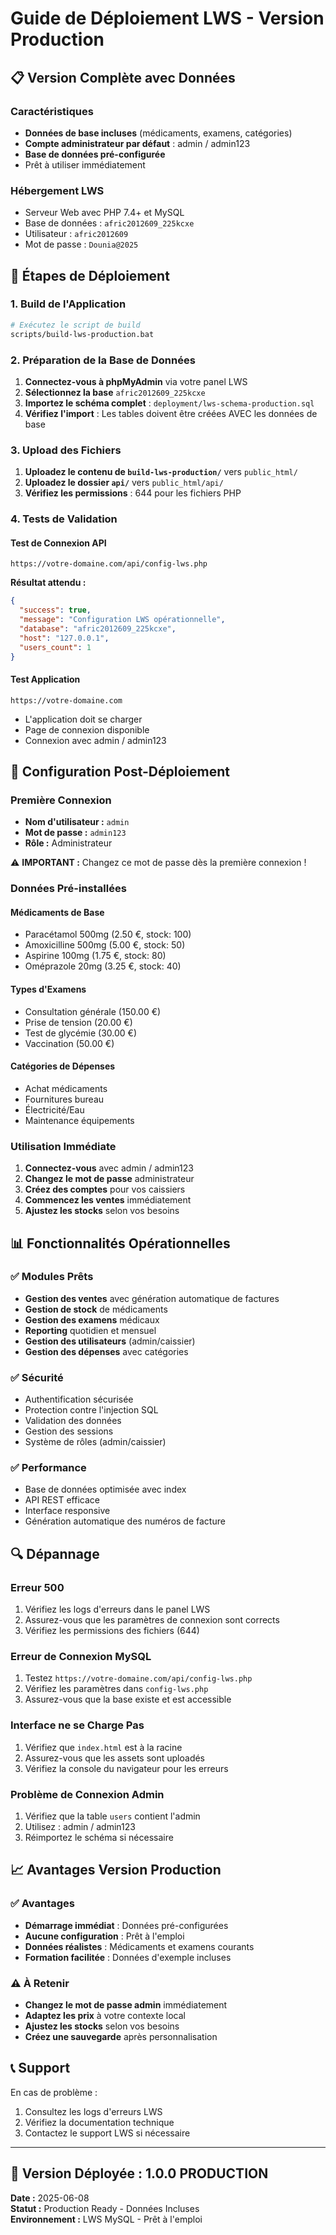 
# Guide de Déploiement LWS - Version Production

## 📋 Version Complète avec Données

### Caractéristiques
- **Données de base incluses** (médicaments, examens, catégories)
- **Compte administrateur par défaut** : admin / admin123
- **Base de données pré-configurée**
- Prêt à utiliser immédiatement

### Hébergement LWS
- Serveur Web avec PHP 7.4+ et MySQL
- Base de données : `afric2012609_225kcxe`
- Utilisateur : `afric2012609`
- Mot de passe : `Dounia@2025`

## 🚀 Étapes de Déploiement

### 1. Build de l'Application

```bash
# Exécutez le script de build
scripts/build-lws-production.bat
```

### 2. Préparation de la Base de Données

1. **Connectez-vous à phpMyAdmin** via votre panel LWS
2. **Sélectionnez la base** `afric2012609_225kcxe`
3. **Importez le schéma complet** : `deployment/lws-schema-production.sql`
4. **Vérifiez l'import** : Les tables doivent être créées AVEC les données de base

### 3. Upload des Fichiers

1. **Uploadez le contenu de `build-lws-production/`** vers `public_html/`
2. **Uploadez le dossier `api/`** vers `public_html/api/`
3. **Vérifiez les permissions** : 644 pour les fichiers PHP

### 4. Tests de Validation

#### Test de Connexion API
```
https://votre-domaine.com/api/config-lws.php
```
**Résultat attendu :**
```json
{
  "success": true,
  "message": "Configuration LWS opérationnelle",
  "database": "afric2012609_225kcxe",
  "host": "127.0.0.1",
  "users_count": 1
}
```

#### Test Application
```
https://votre-domaine.com
```
- L'application doit se charger
- Page de connexion disponible
- Connexion avec admin / admin123

## 🔧 Configuration Post-Déploiement

### Première Connexion
- **Nom d'utilisateur :** `admin`
- **Mot de passe :** `admin123`
- **Rôle :** Administrateur

⚠️ **IMPORTANT :** Changez ce mot de passe dès la première connexion !

### Données Pré-installées

#### Médicaments de Base
- Paracétamol 500mg (2.50 €, stock: 100)
- Amoxicilline 500mg (5.00 €, stock: 50)
- Aspirine 100mg (1.75 €, stock: 80)
- Oméprazole 20mg (3.25 €, stock: 40)

#### Types d'Examens
- Consultation générale (150.00 €)
- Prise de tension (20.00 €)
- Test de glycémie (30.00 €)
- Vaccination (50.00 €)

#### Catégories de Dépenses
- Achat médicaments
- Fournitures bureau
- Électricité/Eau
- Maintenance équipements

### Utilisation Immédiate

1. **Connectez-vous** avec admin / admin123
2. **Changez le mot de passe** administrateur
3. **Créez des comptes** pour vos caissiers
4. **Commencez les ventes** immédiatement
5. **Ajustez les stocks** selon vos besoins

## 📊 Fonctionnalités Opérationnelles

### ✅ Modules Prêts
- **Gestion des ventes** avec génération automatique de factures
- **Gestion de stock** de médicaments
- **Gestion des examens** médicaux
- **Reporting** quotidien et mensuel
- **Gestion des utilisateurs** (admin/caissier)
- **Gestion des dépenses** avec catégories

### ✅ Sécurité
- Authentification sécurisée
- Protection contre l'injection SQL
- Validation des données
- Gestion des sessions
- Système de rôles (admin/caissier)

### ✅ Performance
- Base de données optimisée avec index
- API REST efficace
- Interface responsive
- Génération automatique des numéros de facture

## 🔍 Dépannage

### Erreur 500
1. Vérifiez les logs d'erreurs dans le panel LWS
2. Assurez-vous que les paramètres de connexion sont corrects
3. Vérifiez les permissions des fichiers (644)

### Erreur de Connexion MySQL
1. Testez `https://votre-domaine.com/api/config-lws.php`
2. Vérifiez les paramètres dans `config-lws.php`
3. Assurez-vous que la base existe et est accessible

### Interface ne se Charge Pas
1. Vérifiez que `index.html` est à la racine
2. Assurez-vous que les assets sont uploadés
3. Vérifiez la console du navigateur pour les erreurs

### Problème de Connexion Admin
1. Vérifiez que la table `users` contient l'admin
2. Utilisez : admin / admin123
3. Réimportez le schéma si nécessaire

## 📈 Avantages Version Production

### ✅ Avantages
- **Démarrage immédiat** : Données pré-configurées
- **Aucune configuration** : Prêt à l'emploi
- **Données réalistes** : Médicaments et examens courants
- **Formation facilitée** : Données d'exemple incluses

### ⚠️ À Retenir
- **Changez le mot de passe admin** immédiatement
- **Adaptez les prix** à votre contexte local
- **Ajustez les stocks** selon vos besoins
- **Créez une sauvegarde** après personnalisation

## 📞 Support

En cas de problème :
1. Consultez les logs d'erreurs LWS
2. Vérifiez la documentation technique
3. Contactez le support LWS si nécessaire

---

## 🎯 Version Déployée : 1.0.0 PRODUCTION
**Date :** 2025-06-08  
**Statut :** Production Ready - Données Incluses  
**Environnement :** LWS MySQL - Prêt à l'emploi
